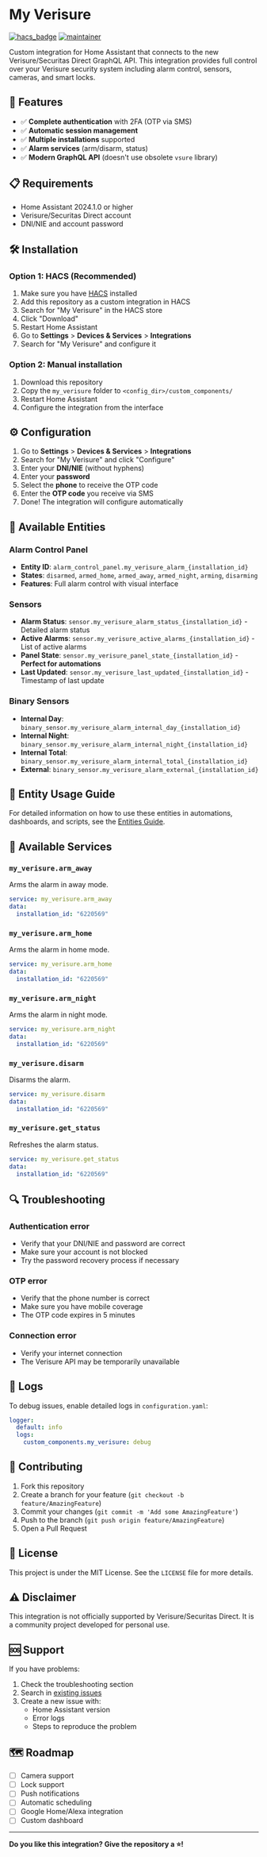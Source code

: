 # My Verisure

[![hacs_badge](https://img.shields.io/badge/HACS-Custom-orange.svg)](https://github.com/custom-components/hacs)
[![maintainer](https://img.shields.io/badge/maintainer-%40efrain.espada-blue.svg)](https://github.com/efrain.espada)

Custom integration for Home Assistant that connects to the new Verisure/Securitas Direct GraphQL API. This integration provides full control over your Verisure security system including alarm control, sensors, cameras, and smart locks.

## 🚀 Features

- ✅ **Complete authentication** with 2FA (OTP via SMS)
- ✅ **Automatic session management**
- ✅ **Multiple installations** supported
- ✅ **Alarm services** (arm/disarm, status)
- ✅ **Modern GraphQL API** (doesn't use obsolete `vsure` library)

## 📋 Requirements

- Home Assistant 2024.1.0 or higher
- Verisure/Securitas Direct account
- DNI/NIE and account password

## 🛠️ Installation

### Option 1: HACS (Recommended)

1. Make sure you have [HACS](https://hacs.xyz/) installed
2. Add this repository as a custom integration in HACS
3. Search for "My Verisure" in the HACS store
4. Click "Download"
5. Restart Home Assistant
6. Go to **Settings** > **Devices & Services** > **Integrations**
7. Search for "My Verisure" and configure it

### Option 2: Manual installation

1. Download this repository
2. Copy the `my_verisure` folder to `<config_dir>/custom_components/`
3. Restart Home Assistant
4. Configure the integration from the interface

## ⚙️ Configuration

1. Go to **Settings** > **Devices & Services** > **Integrations**
2. Search for "My Verisure" and click "Configure"
3. Enter your **DNI/NIE** (without hyphens)
4. Enter your **password**
5. Select the **phone** to receive the OTP code
6. Enter the **OTP code** you receive via SMS
7. Done! The integration will configure automatically

## 🔧 Available Entities

### Alarm Control Panel
- **Entity ID**: `alarm_control_panel.my_verisure_alarm_{installation_id}`
- **States**: `disarmed`, `armed_home`, `armed_away`, `armed_night`, `arming`, `disarming`
- **Features**: Full alarm control with visual interface

### Sensors
- **Alarm Status**: `sensor.my_verisure_alarm_status_{installation_id}` - Detailed alarm status
- **Active Alarms**: `sensor.my_verisure_active_alarms_{installation_id}` - List of active alarms
- **Panel State**: `sensor.my_verisure_panel_state_{installation_id}` - **Perfect for automations**
- **Last Updated**: `sensor.my_verisure_last_updated_{installation_id}` - Timestamp of last update

### Binary Sensors
- **Internal Day**: `binary_sensor.my_verisure_alarm_internal_day_{installation_id}`
- **Internal Night**: `binary_sensor.my_verisure_alarm_internal_night_{installation_id}`
- **Internal Total**: `binary_sensor.my_verisure_alarm_internal_total_{installation_id}`
- **External**: `binary_sensor.my_verisure_alarm_external_{installation_id}`





## 📖 Entity Usage Guide

For detailed information on how to use these entities in automations, dashboards, and scripts, see the [Entities Guide](ENTITIES_GUIDE.md).

## 🚨 Available Services

### `my_verisure.arm_away`
Arms the alarm in away mode.

```yaml
service: my_verisure.arm_away
data:
  installation_id: "6220569"
```

### `my_verisure.arm_home`
Arms the alarm in home mode.

```yaml
service: my_verisure.arm_home
data:
  installation_id: "6220569"
```

### `my_verisure.arm_night`
Arms the alarm in night mode.

```yaml
service: my_verisure.arm_night
data:
  installation_id: "6220569"
```

### `my_verisure.disarm`
Disarms the alarm.

```yaml
service: my_verisure.disarm
data:
  installation_id: "6220569"
```

### `my_verisure.get_status`
Refreshes the alarm status.

```yaml
service: my_verisure.get_status
data:
  installation_id: "6220569"
```

## 🔍 Troubleshooting

### Authentication error
- Verify that your DNI/NIE and password are correct
- Make sure your account is not blocked
- Try the password recovery process if necessary

### OTP error
- Verify that the phone number is correct
- Make sure you have mobile coverage
- The OTP code expires in 5 minutes

### Connection error
- Verify your internet connection
- The Verisure API may be temporarily unavailable

## 📝 Logs

To debug issues, enable detailed logs in `configuration.yaml`:

```yaml
logger:
  default: info
  logs:
    custom_components.my_verisure: debug
```

## 🤝 Contributing

1. Fork this repository
2. Create a branch for your feature (`git checkout -b feature/AmazingFeature`)
3. Commit your changes (`git commit -m 'Add some AmazingFeature'`)
4. Push to the branch (`git push origin feature/AmazingFeature`)
5. Open a Pull Request

## 📄 License

This project is under the MIT License. See the `LICENSE` file for more details.

## ⚠️ Disclaimer

This integration is not officially supported by Verisure/Securitas Direct. It is a community project developed for personal use.

## 🆘 Support

If you have problems:

1. Check the troubleshooting section
2. Search in [existing issues](https://github.com/tu-usuario/my_verisure/issues)
3. Create a new issue with:
   - Home Assistant version
   - Error logs
   - Steps to reproduce the problem

## 🗺️ Roadmap

- [ ] Camera support
- [ ] Lock support
- [ ] Push notifications
- [ ] Automatic scheduling
- [ ] Google Home/Alexa integration
- [ ] Custom dashboard

---

**Do you like this integration? Give the repository a ⭐!** 